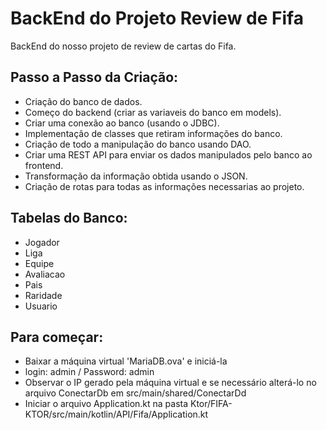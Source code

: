 # BackEnd do Projeto Review de Fifa

BackEnd do nosso projeto de review de cartas do Fifa.

## Passo a Passo da Criação:

- Criação do banco de dados.
- Começo do backend (criar as variaveis do banco em models).
- Criar uma conexão ao banco (usando o JDBC).
- Implementação de classes que retiram informações do banco.
- Criação de todo a manipulação do banco usando DAO.
- Criar uma REST API para enviar os dados manipulados pelo banco ao frontend.
- Transformação da informação obtida usando o JSON.
- Criação de rotas para todas as informações necessarias ao projeto.

## Tabelas do Banco:

- Jogador
- Liga
- Equipe
- Avaliacao
- Pais
- Raridade
- Usuario

## Para começar:

- Baixar a máquina virtual 'MariaDB.ova' e iniciá-la
- login: admin / Password: admin
- Observar o IP gerado pela máquina virtual e se necessário alterá-lo no arquivo ConectarDb em src/main/shared/ConectarDd
- Iniciar o arquivo Application.kt na pasta Ktor/FIFA-KTOR/src/main/kotlin/API/Fifa/Application.kt
